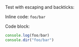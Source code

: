 Test with escaping and backticks:

Inline code: `foo/bar`

Code block:
```ts
console.log(foo/bar)
console.dir("foo/bar")
```

